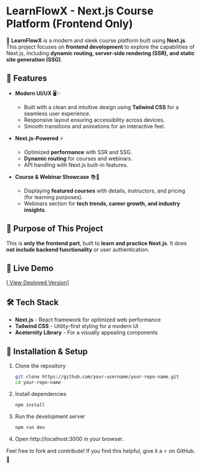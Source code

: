 # LearnFlowX - Next.js Course Platform (Frontend Only)

🚀 **LearnFlowX** is a modern and sleek course platform built using **Next.js**. This project focuses on **frontend development** to explore the capabilities of Next.js, including **dynamic routing, server-side rendering (SSR), and static site generation (SSG)**.

## 🌟 Features
- **Modern UI/UX** 🖥️✨  
  - Built with a clean and intuitive design using **Tailwind CSS** for a seamless user experience.
  - Responsive layout ensuring accessibility across devices.
  - Smooth transitions and animations for an interactive feel.

- **Next.js-Powered** ⚡  
  - Optimized **performance** with SSR and SSG.  
  - **Dynamic routing** for courses and webinars.  
  - API handling with Next.js built-in features.

- **Course & Webinar Showcase** 📚🎤  
  - Displaying **featured courses** with details, instructors, and pricing (for learning purposes).  
  - Webinars section for **tech trends, career growth, and industry insights**.  

## 🎯 Purpose of This Project
This is **only the frontend part**, built to **learn and practice Next.js**. It does **not include backend functionality** or user authentication.

## 🚀 Live Demo  
[[ View Deployed Version](https://learn-flow-57h9nil8t-aadesh-s-projects-40905b11.vercel.app/)] 

## 🛠️ Tech Stack
- **Next.js** - React framework for optimized web performance  
- **Tailwind CSS** - Utility-first styling for a modern UI  
- **Aceternity Library** - For a visually appealing components  

## 📌 Installation & Setup  
1. Clone the repository  
   ```bash
   git clone https://github.com/your-username/your-repo-name.git
   cd your-repo-name
   ```
2. Install dependencies
   ``` bash
   npm install
   ```
3. Run the development server
   ``` bash
   npm run dev
   ```
4. Open http://localhost:3000 in your browser.

Feel free to fork and contribute! If you find this helpful, give it a ⭐ on GitHub. 🚀
